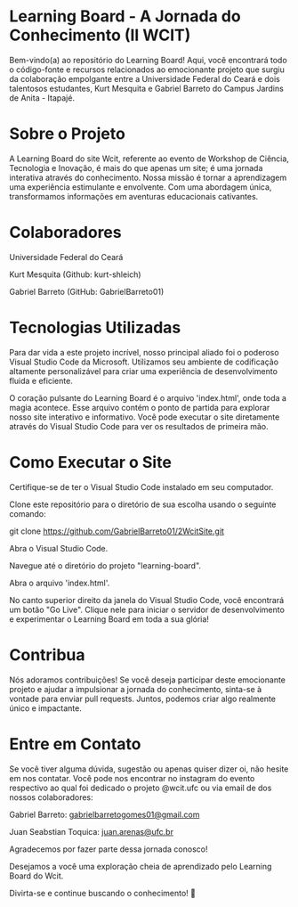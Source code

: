 # Learning Board - A Jornada do Conhecimento (II WCIT)
Bem-vindo(a) ao repositório do Learning Board! Aqui, você encontrará todo o código-fonte e recursos relacionados ao emocionante projeto que surgiu da colaboração empolgante entre a Universidade Federal do Ceará e dois talentosos estudantes, Kurt Mesquita e Gabriel Barreto do Campus Jardins de Anita - Itapajé.

# Sobre o Projeto
A Learning Board do site Wcit, referente ao evento de Workshop de Ciência, Tecnologia e Inovação, é mais do que apenas um site; é uma jornada interativa através do conhecimento. Nossa missão é tornar a aprendizagem uma experiência estimulante e envolvente. Com uma abordagem única, transformamos informações em aventuras educacionais cativantes.

# Colaboradores
Universidade Federal do Ceará

Kurt Mesquita (Github: kurt-shleich)

Gabriel Barreto (GitHub: GabrielBarreto01)

# Tecnologias Utilizadas
Para dar vida a este projeto incrível, nosso principal aliado foi o poderoso Visual Studio Code da Microsoft. Utilizamos seu ambiente de codificação altamente personalizável para criar uma experiência de desenvolvimento fluida e eficiente.

O coração pulsante do Learning Board é o arquivo 'index.html', onde toda a magia acontece. Esse arquivo contém o ponto de partida para explorar nosso site interativo e informativo. Você pode executar o site diretamente através do Visual Studio Code para ver os resultados de primeira mão.

# Como Executar o Site
Certifique-se de ter o Visual Studio Code instalado em seu computador.

Clone este repositório para o diretório de sua escolha usando o seguinte comando:

git clone https://github.com/GabrielBarreto01/2WcitSite.git

Abra o Visual Studio Code.

Navegue até o diretório do projeto "learning-board".

Abra o arquivo 'index.html'.

No canto superior direito da janela do Visual Studio Code, você encontrará um botão "Go Live". Clique nele para iniciar o servidor de desenvolvimento e experimentar o Learning Board em toda a sua glória!

# Contribua
Nós adoramos contribuições! Se você deseja participar deste emocionante projeto e ajudar a impulsionar a jornada do conhecimento, sinta-se à vontade para enviar pull requests. Juntos, podemos criar algo realmente único e impactante.

# Entre em Contato
Se você tiver alguma dúvida, sugestão ou apenas quiser dizer oi, não hesite em nos contatar. Você pode nos encontrar no instagram do evento respectivo ao qual foi dedicado o projeto @wcit.ufc ou via email de dos nossos colaboradores:

Gabriel Barreto: gabrielbarretogomes01@gmail.com

Juan Seabstian Toquica: juan.arenas@ufc.br

Agradecemos por fazer parte dessa jornada conosco!

Desejamos a você uma exploração cheia de aprendizado pelo Learning Board do Wcit.

Divirta-se e continue buscando o conhecimento! 🚀





